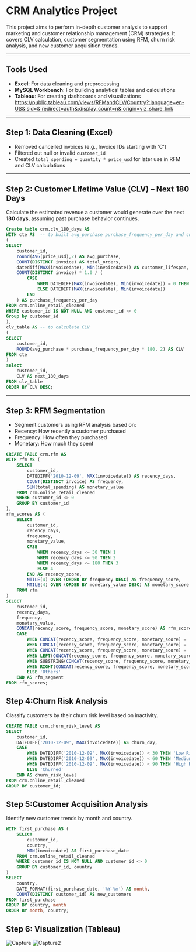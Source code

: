 #  CRM Analytics Project

This project aims to perform in-depth customer analysis to support marketing and customer relationship management (CRM) strategies. It covers CLV calculation, customer segmentation using RFM, churn risk analysis, and new customer acquisition trends.

---

##  Tools Used

- **Excel**: For data cleaning and preprocessing
- **MySQL Workbench**: For building analytical tables and calculations
- **Tableau**: For creating dashboards and visualizations https://public.tableau.com/views/RFMandCLV/Country?:language=en-US&:sid=&:redirect=auth&:display_count=n&:origin=viz_share_link

---

##  Step 1: Data Cleaning (Excel)

- Removed cancelled invoices (e.g., Invoice IDs starting with 'C')
- Filtered out null or invalid `customer_id`
- Created `total_spending = quantity * price_usd` for later use in RFM and CLV calculations

---

##  Step 2: Customer Lifetime Value (CLV) – Next 180 Days

Calculate the estimated revenue a customer would generate over the next **180 days**, assuming past purchase behavior continues.

```sql
Create table crm.clv_180_days AS
WITH cte AS  -- to built avg_purchase purchase_frequency_per_day and customer_lifespan 
(
SELECT 
	customer_id,
    round(AVG(price_usd),2) AS avg_purchase,  
	COUNT(DISTINCT invoice) AS total_orders,
    datediff(MAX(invoicedate), Min(invoicedate)) AS customer_lifespan,    
	COUNT(DISTINCT invoice) * 1.0 / (
		CASE
			WHEN DATEDIFF(MAX(invoicedate), Min(invoicedate)) = 0 THEN 1
			ELSE DATEDIFF(MAX(invoicedate), Min(invoicedate))
		END
	) AS purchase_frequency_per_day
FROM crm.online_retail_cleaned 
WHERE customer_id IS NOT NULL AND customer_id <> 0
Group by customer_id
),
clv_table AS -- to calculate CLV 
(
SELECT 
	customer_id,
    ROUND(avg_purchase * purchase_frequency_per_day * 180, 2) AS CLV
FROM cte
)
select 
	customer_id,
    CLV AS next_180_days
FROM clv_table
ORDER BY CLV DESC;
```
---
## Step 3: RFM Segmentation

- Segment customers using RFM analysis based on:
- Recency: How recently a customer purchased
- Frequency: How often they purchased
- Monetary: How much they spent 

```sql
CREATE TABLE crm.rfm AS
WITH rfm AS (
    SELECT
        customer_id,
        DATEDIFF('2010-12-09', MAX(invoicedate)) AS recency_days,
        COUNT(DISTINCT invoice) AS frequency,
        SUM(total_spending) AS monetary_value
    FROM crm.online_retail_cleaned
    WHERE customer_id <> 0
    GROUP BY customer_id
),
rfm_scores AS (
    SELECT
        customer_id,
        recency_days,
        frequency,
        monetary_value,
        CASE
            WHEN recency_days <= 30 THEN 1
            WHEN recency_days <= 90 THEN 2
            WHEN recency_days <= 180 THEN 3
            ELSE 4
        END AS recency_score,
        NTILE(4) OVER (ORDER BY frequency DESC) AS frequency_score,
        NTILE(4) OVER (ORDER BY monetary_value DESC) AS monetary_score
    FROM rfm
)
SELECT
    customer_id,
    recency_days,
    frequency,
    monetary_value,
    CONCAT(recency_score, frequency_score, monetary_score) AS rfm_score,
    CASE 
        WHEN CONCAT(recency_score, frequency_score, monetary_score) = '111' THEN 'Best Customers'
        WHEN CONCAT(recency_score, frequency_score, monetary_score) = '311' THEN 'Almost Lost'
        WHEN CONCAT(recency_score, frequency_score, monetary_score) = '411' THEN 'Lost Customers'
        WHEN LEFT(CONCAT(recency_score, frequency_score, monetary_score),1) = '1' THEN 'Recent Customers'
        WHEN SUBSTRING(CONCAT(recency_score, frequency_score, monetary_score),2,1) = '1' THEN 'Loyal Customers'
        WHEN RIGHT(CONCAT(recency_score, frequency_score, monetary_score),1) = '1' THEN 'Big Spenders'
        ELSE 'Others'
    END AS rfm_segment
FROM rfm_scores;
```

## Step 4:Churn Risk Analysis
Classify customers by their churn risk level based on inactivity.

```sql
CREATE TABLE crm.churn_risk_level AS
SELECT
    customer_id,
    DATEDIFF('2010-12-09', MAX(invoicedate)) AS churn_day,
    CASE
        WHEN DATEDIFF('2010-12-09', MAX(invoicedate)) < 30 THEN 'Low Risk'
        WHEN DATEDIFF('2010-12-09', MAX(invoicedate)) < 60 THEN 'Medium Risk'
        WHEN DATEDIFF('2010-12-09', MAX(invoicedate)) < 90 THEN 'High Risk'
        ELSE 'Churned'
    END AS churn_risk_level
FROM crm.online_retail_cleaned
GROUP BY customer_id;
```
## Step 5:Customer Acquisition Analysis
Identify new customer trends by month and country.

```sql
WITH first_purchase AS (
    SELECT
        customer_id,
        country,
        MIN(invoicedate) AS first_purchase_date
    FROM crm.online_retail_cleaned
    WHERE customer_id IS NOT NULL AND customer_id <> 0
    GROUP BY customer_id, country
)
SELECT
    country,
    DATE_FORMAT(first_purchase_date, '%Y-%m') AS month,
    COUNT(DISTINCT customer_id) AS new_customers
FROM first_purchase
GROUP BY country, month
ORDER BY month, country;
```
## Step 6: Visualization (Tableau)
![Capture](https://github.com/user-attachments/assets/7abdd425-adf9-4927-b796-466caf2e9c46)
![Capture2](https://github.com/user-attachments/assets/1bc64244-2cec-418b-ac49-6507555f6fe9)




